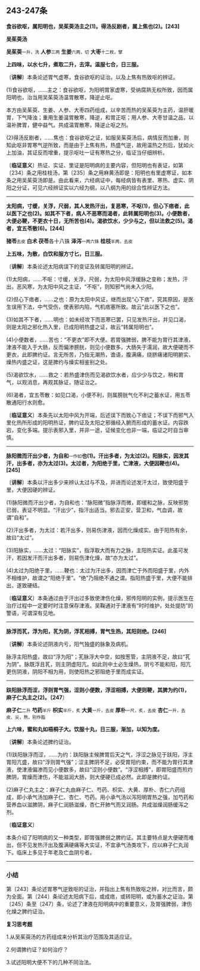 ## 243-247条

**食谷欲呕，属阳明也，吴茱萸汤主之(1)。得汤反剧者，属上焦也(2)。[243]**

**吴茱萸汤**

**吴茱萸**<small>一升，洗</small> **人参**<small>三两</small> **生姜**<small>六两，切</small> **大枣**<small>十二枚，擘</small>

**上四味，以水七升，煮取二升，去滓。温服七合，日三服。**

〔**讲解**〕本条论述胃气虚寒，食谷欲呕的证治。以及上焦有热致呕的辨证。

(1)食谷欲呕，……主之：食谷欲呕，为阳明胃家虚寒，受纳腐熟无权所致，因而属阳明也，治当用吴茱萸汤温胃散寒，降逆止呕。

本方由吴茱萸、生姜、人参、大枣四药组成，以辛苦而热的吴茱萸为主药，温肝暖胃，下气降浊；重用生姜温胃散寒，降逆，和胃正呕；用人参、大枣甘温之品，以温补脾胃，健中益气。共成温胃散寒，降逆止呕之剂。

(2)得汤反剧者，……焦也：食谷欲呕之证，如服吴茱萸汤后，病情反而加重，则知此呕非胃寒气逆所致，而是由于上焦有热，热盛气逆，故用温热之剂后，犹如火上加油，其证反而增重，提示呕吐一证有寒热之分，临证当仔细辨析。

〔**临证意义**〕热证、实证、里证是阳明病的主要内容，但阳明也有表证，如第〔234〕条之用桂枝汤，第〔235〕条之用麻黄汤即是：阳明也有里虚寒证，如本条之用吴茱萸汤即是。由此看来，六经病证中，每经病皆有表里、寒热、虚实、阴阳之分证，可见六经辨证实以六经为纲，以八纲为用的综合性辨证方法。

------

**太阳病，寸缓，关浮，尺弱，其人发热汗出，复恶寒，不呕(1)，但心下痞者，此以医下之也(2)。如其不下者，病人不恶寒而渴者，此转属阳明也(3)。小便数者，大便必鞕，不更衣十日，无所苦也(4)。渴欲饮水，少少与之，但以法救之(5)。渴者，宜五苓散(6)。[244]**

**猪苓**<small>去皮</small> **白术 茯苓**各十八铢 **泽泻**<small>一两六铢</small> **桂枝**<small>半两，去皮</small>

**上五味，为散，白饮和服方寸匕，日三服。**

〔**讲解**〕本条论述太阳病误下的变证及转属阳明的辨证。

(1)太阳病，……不呕：寸缓，关浮，尺弱，为太阳中风浮缓脉之变称；发热，汗出，恶风寒，为太阳中风之主证，“不呕”，则知邪气尚未入少阳。

(2)但心下痞者，……之也：原为太阳中风证，继而出现“心下痞”，究其原因，是医生误用下法，中气受伤，使表邪内陷，气机痞塞所致。故云“此以医下之也”。

(3)如其不下者，……明也：如未经攻下而恶寒已罢，只见发热汗出，并见口渴，则是太阳之邪化热入里，已成阳明热盛之证，故云“转属阳明也”。

(4)小便数者，……苦也：“不更衣”即不大便。若胃强脾弱，脾不能为胃行其津液，津液不能入于大肠，反而偏渗膀胱，则见小便数多。大肠失于濡润，故大便硬而不更衣，此即脾约证。言无所苦，乃指无潮热，谵语，腹满痛，绕脐痛诸阳明腑实、燥热内盛之证，这是脾约与燥实相鉴别之处。

(5)渴欲饮水，……救之：若热盛津伤而见渴欲饮水者，应少少与饮之，稍和胃气，以观消息，再观其脉证，随证治之。

(6)渴者，宜五苓散：如见口渴，小便不利，则属膀胱气化不利之蓄水证，用五苓散通阳行水则愈。

〔**临证意义**〕本条先以太阳中风为开端，后述误下而致心下痞证；不误下而邪气入里化热所形成的阳明热证，脾约证及太阳之邪循经入腑而形成的蓄水证。内容跌宕，变化多端。提示表邪入里，并非一途，证候变化也非一端，临证之时自当审慎。

------

**脉阳微而汗出少者，为自和**<small>一作如</small>**也(1)。汗出多者，为太过(2)。阳脉实，因发其汗，出多者，亦为太过(3)。太过者，为阳绝于里，亡津液，大便因鞕也(4)。[245]**

〔**讲解**〕本条以汗出多少来辨认太过与不及，并进而论述发汗太过，致使阳盛于里，大便因硬的辨证。

(1)脉阳微而汗出少者，为自和也：“脉阳微”指脉浮而微，即缓和之脉，反映邪势已弱，表证不明显。“汗出少”，指汗出适当。邪去正安，营卫和，气血调，故谓“自和”。

(2)汗出多者，为太过：若汗出多，则易伤津液，因而化燥成实。由于阳热有余，故曰“太过”。

(3)阳脉实，……太过：“阳脉实”，指浮取大而有力之脉，主阳热实证。此虽可发汗，若因发汗而汗出多者，则易伤津化燥，故“亦为太过”。

(4)太过为阳绝于里，……鞕也：太过为汗出多，因而津亡于外而阳盛于里，内外不相维护，故谓之“阳绝于里”。“绝”乃阻绝不通之谓。指阳热盛于里，大便不能排出，遂致硬结。

〔**临证意义**〕本条通过由于汗出过多致使津伤化燥，邪传阳明的实例，提示医生在治疗过程中一定要时时注意保存津液。吴鞠通对于津液有“时时维护，处处提防”的警语，可谓深有见地。

------

**脉浮而芤，浮为阳，芤为阴，浮芤相搏，胃气生热，其阳则绝。[246]**

〔**讲解**〕本条论述阴液内亏，阳气独盛的脉象及病机。

脉浮主阳热盛，故曰“浮为阳”；芤脉浮大中空，如按葱管，主阴液不足，故曰“芤为阴”。脉既浮且芤，则主阴虚阳亢。如此则中土必生燥热，阴亏不能和阳，阳亢更伤阴液，阴阳不相为用，则使阳热之邪阻绝于里而成实证。

------

**趺阳脉浮而涩，浮则胃气强，涩则小便数，浮涩相搏，大便则鞕，其脾为约(1)，麻子仁丸主之(2)。〔247**〕

**麻子仁**<small>二升</small> **芍药**<small>半斤</small> **枳实**<small>半斤，炙</small> **大黄**<small>一斤，去皮</small> **厚朴**<small>一尺，炙，去皮</small> **杏仁**<small>一升，去皮、尖，熬，别作脂</small>

**上六味，蜜和丸如梧桐子大。饮服十丸，日三服，渐加，以知为度。**

〔**讲解**〕本条论述脾约证治。

(1)趺阳脉浮而涩，……为约：趺阳脉主候脾胃后天之气，浮涩之脉见于趺阳，浮主胃阳亢盛，故曰“浮则胃气强”；涩主脾阴不足，必受胃阳约束，而不能为胃行其津液，使津液偏渗而见小便数多，故曰“涩则小便数”。“浮涩相搏”，即胃阳盛而煎灼脾阴，胃燥而津伤，不能滋润大肠，则大便硬已成必然。此即是脾约证。

(2)麻子仁丸主之：麻子仁丸由麻子仁、芍药、枳实、大黄、厚朴、杏仁六药组成，即小承气汤加麻子仁、杏仁、芍药。用小承气汤以泻阳明胃热之强，加芍药和营养血以滋脾阴，麻子仁润肠滋燥，杏仁开肺气而又润肠。共成滋燥润肠缓泻之剂。

〔**临证意义**〕

本条介绍了阳明病的又一种类型，即胃强脾弱之脾约证。其主要特点是大便硬而难出，但不见发热汗出及腹满硬痛等大实证，不宜承气汤类攻下，应以麻子仁丸润下。临床上多见于年老及亡血阴亏者。

------

### 小结

第〔243〕条论述胃寒气逆致呕的证治，并指出上焦有热致呕之辨，对比而言，颇为全面。第〔244〕条论述太阳病下后，或成痞，或转阳明，或为蓄水之证治。第〔245〕条至〔247〕条，论述了津液在阳明病中的重要意义，及胃强脾弱，津伤化燥之脾约证治。

**复习思考题**

1.从吴茱萸汤的方药组成来分析其治疗范围及其适应证。 

2.何谓脾约证？如何治疗？

3.试述阳明大便不下的几种不同治法。